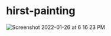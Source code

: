 # hirst-painting
![Screenshot 2022-01-26 at 6 16 23 PM](https://user-images.githubusercontent.com/42440349/151165817-ca5e8d27-3de7-44f7-bc75-c7c530a89a83.png)
